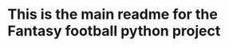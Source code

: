 # This is the main readme for the Fantasy football python project

<object data="Analyzing the Conventional Wisdom of the Two-RB Draft Strategy in Fantasy Football Using Wins Above Replacement - Eric Rice.pdf" width="1000" height="1000" type='application/pdf'></object>

